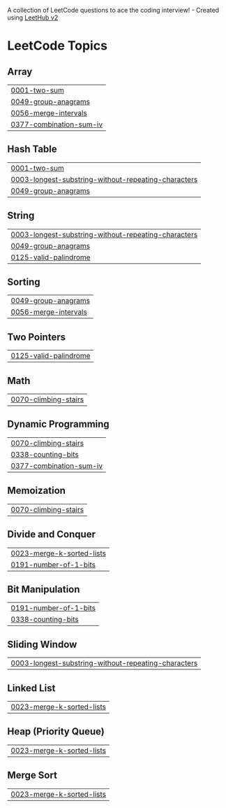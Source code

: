 A collection of LeetCode questions to ace the coding interview! - Created using [LeetHub v2](https://github.com/arunbhardwaj/LeetHub-2.0)
<!---LeetCode Topics Start-->
# LeetCode Topics
## Array
|  |
| ------- |
| [0001-two-sum](https://github.com/nealprabhu/leetcode/tree/master/0001-two-sum) |
| [0049-group-anagrams](https://github.com/nealprabhu/leetcode/tree/master/0049-group-anagrams) |
| [0056-merge-intervals](https://github.com/nealprabhu/leetcode/tree/master/0056-merge-intervals) |
| [0377-combination-sum-iv](https://github.com/nealprabhu/leetcode/tree/master/0377-combination-sum-iv) |
## Hash Table
|  |
| ------- |
| [0001-two-sum](https://github.com/nealprabhu/leetcode/tree/master/0001-two-sum) |
| [0003-longest-substring-without-repeating-characters](https://github.com/nealprabhu/leetcode/tree/master/0003-longest-substring-without-repeating-characters) |
| [0049-group-anagrams](https://github.com/nealprabhu/leetcode/tree/master/0049-group-anagrams) |
## String
|  |
| ------- |
| [0003-longest-substring-without-repeating-characters](https://github.com/nealprabhu/leetcode/tree/master/0003-longest-substring-without-repeating-characters) |
| [0049-group-anagrams](https://github.com/nealprabhu/leetcode/tree/master/0049-group-anagrams) |
| [0125-valid-palindrome](https://github.com/nealprabhu/leetcode/tree/master/0125-valid-palindrome) |
## Sorting
|  |
| ------- |
| [0049-group-anagrams](https://github.com/nealprabhu/leetcode/tree/master/0049-group-anagrams) |
| [0056-merge-intervals](https://github.com/nealprabhu/leetcode/tree/master/0056-merge-intervals) |
## Two Pointers
|  |
| ------- |
| [0125-valid-palindrome](https://github.com/nealprabhu/leetcode/tree/master/0125-valid-palindrome) |
## Math
|  |
| ------- |
| [0070-climbing-stairs](https://github.com/nealprabhu/leetcode/tree/master/0070-climbing-stairs) |
## Dynamic Programming
|  |
| ------- |
| [0070-climbing-stairs](https://github.com/nealprabhu/leetcode/tree/master/0070-climbing-stairs) |
| [0338-counting-bits](https://github.com/nealprabhu/leetcode/tree/master/0338-counting-bits) |
| [0377-combination-sum-iv](https://github.com/nealprabhu/leetcode/tree/master/0377-combination-sum-iv) |
## Memoization
|  |
| ------- |
| [0070-climbing-stairs](https://github.com/nealprabhu/leetcode/tree/master/0070-climbing-stairs) |
## Divide and Conquer
|  |
| ------- |
| [0023-merge-k-sorted-lists](https://github.com/nealprabhu/leetcode/tree/master/0023-merge-k-sorted-lists) |
| [0191-number-of-1-bits](https://github.com/nealprabhu/leetcode/tree/master/0191-number-of-1-bits) |
## Bit Manipulation
|  |
| ------- |
| [0191-number-of-1-bits](https://github.com/nealprabhu/leetcode/tree/master/0191-number-of-1-bits) |
| [0338-counting-bits](https://github.com/nealprabhu/leetcode/tree/master/0338-counting-bits) |
## Sliding Window
|  |
| ------- |
| [0003-longest-substring-without-repeating-characters](https://github.com/nealprabhu/leetcode/tree/master/0003-longest-substring-without-repeating-characters) |
## Linked List
|  |
| ------- |
| [0023-merge-k-sorted-lists](https://github.com/nealprabhu/leetcode/tree/master/0023-merge-k-sorted-lists) |
## Heap (Priority Queue)
|  |
| ------- |
| [0023-merge-k-sorted-lists](https://github.com/nealprabhu/leetcode/tree/master/0023-merge-k-sorted-lists) |
## Merge Sort
|  |
| ------- |
| [0023-merge-k-sorted-lists](https://github.com/nealprabhu/leetcode/tree/master/0023-merge-k-sorted-lists) |
<!---LeetCode Topics End-->